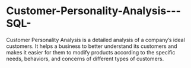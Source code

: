 # Customer-Personality-Analysis---SQL-
Customer Personality Analysis is a detailed analysis of a company’s ideal customers. It  helps a business to better understand its customers and makes it easier for them to  modify products according to the specific needs, behaviors, and concerns of different  types of customers.
